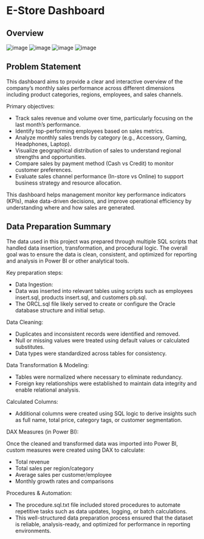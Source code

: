 # E-Store Dashboard
## Overview
![image](https://github.com/user-attachments/assets/5e6e3065-ee56-45ff-8b48-f826dbbd0b0d)
![image](https://github.com/user-attachments/assets/02d60e26-00b6-4ece-892d-0b3dbb577ec6)
![image](https://github.com/user-attachments/assets/e967782c-dd01-4e98-ab8e-5d239e0d4d69)
![image](https://github.com/user-attachments/assets/82a32bab-6ac2-4d5f-952c-af228b048118)

## Problem Statement
This dashboard aims to provide a clear and interactive overview of the company’s monthly sales performance across different dimensions including product categories, regions, employees, and sales channels.

Primary objectives:
 - Track sales revenue and volume over time, particularly focusing on the last month’s performance.
 - Identify top-performing employees based on sales metrics.
 - Analyze monthly sales trends by category (e.g., Accessory, Gaming, Headphones, Laptop).
 - Visualize geographical distribution of sales to understand regional strengths and opportunities.
 - Compare sales by payment method (Cash vs Credit) to monitor customer preferences.
 - Evaluate sales channel performance (In-store vs Online) to support business strategy and resource allocation.

This dashboard helps management monitor key performance indicators (KPIs), make data-driven decisions, and improve operational efficiency by understanding where and how sales are generated.

## Data Preparation Summary
The data used in this project was prepared through multiple SQL scripts that handled data insertion, transformation, and procedural logic. The overall goal was to ensure the data is clean, consistent, and optimized for reporting and analysis in Power BI or other analytical tools.

Key preparation steps:
 - Data Ingestion:
 - Data was inserted into relevant tables using scripts such as employees insert.sql, products insert.sql, and customers pb.sql.
 - The ORCL.sql file likely served to create or configure the Oracle database structure and initial setup.

Data Cleaning:
 - Duplicates and inconsistent records were identified and removed.
 - Null or missing values were treated using default values or calculated substitutes.
 - Data types were standardized across tables for consistency.

Data Transformation & Modeling:
 - Tables were normalized where necessary to eliminate redundancy.
 - Foreign key relationships were established to maintain data integrity and enable relational analysis.

Calculated Columns:
 - Additional columns were created using SQL logic to derive insights such as full name, total price, category tags, or customer segmentation.

DAX Measures (in Power BI):

Once the cleaned and transformed data was imported into Power BI, custom measures were created using DAX to calculate:

 - Total revenue
 - Total sales per region/category
 - Average sales per customer/employee
 - Monthly growth rates and comparisons

Procedures & Automation:
 - The procedure.sql.txt file included stored procedures to automate repetitive tasks such as data updates, logging, or batch calculations.
 - This well-structured data preparation process ensured that the dataset is reliable, analysis-ready, and optimized for performance in reporting environments.
